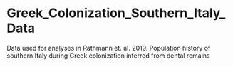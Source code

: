 # Greek_Colonization_Southern_Italy_Data

Data used for analyses in Rathmann et. al. 2019. Population history of southern Italy during Greek colonization inferred from dental remains
